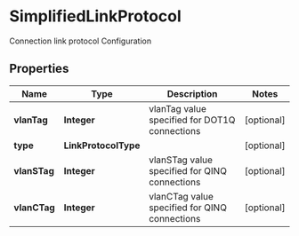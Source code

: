 

# SimplifiedLinkProtocol

Connection link protocol Configuration

## Properties

| Name | Type | Description | Notes |
|------------ | ------------- | ------------- | -------------|
|**vlanTag** | **Integer** | vlanTag value specified for DOT1Q connections |  [optional] |
|**type** | **LinkProtocolType** |  |  [optional] |
|**vlanSTag** | **Integer** | vlanSTag value specified for QINQ connections |  [optional] |
|**vlanCTag** | **Integer** | vlanCTag value specified for QINQ connections |  [optional] |



